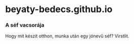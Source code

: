 # beyaty-bedecs.github.io
### A séf vacsorája

Hogy mit készít otthon, munka után egy jónevű séf? Virstlit.
